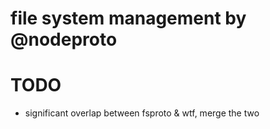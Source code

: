# file system management by @nodeproto


# TODO
  - significant overlap between fsproto & wtf, merge the two
